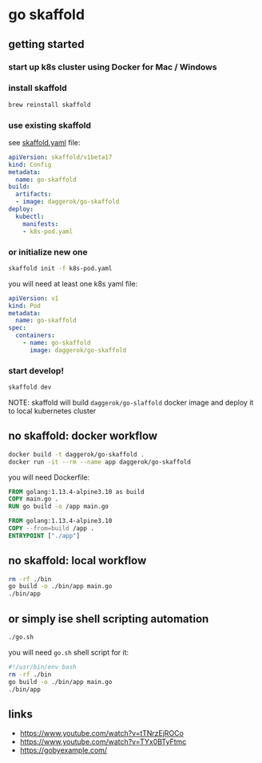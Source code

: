 # go skaffold

## getting started

### start up k8s cluster using Docker for Mac / Windows

### install skaffold

```bash
brew reinstall skaffold
```

### use existing skaffold

see [skaffold.yaml](skaffold.yaml) file:

```yaml
apiVersion: skaffold/v1beta17
kind: Config
metadata:
  name: go-skaffold
build:
  artifacts:
  - image: daggerok/go-skaffold
deploy:
  kubectl:
    manifests:
    - k8s-pod.yaml
```

### or initialize new one

```bash
skaffold init -f k8s-pod.yaml
```

you will need at least one k8s yaml file:

```yaml
apiVersion: v1
kind: Pod
metadata:
  name: go-skaffold
spec:
  containers:
    - name: go-skaffold
      image: daggerok/go-skaffold
```

### start develop!

```bash
skaffold dev
```

NOTE: skaffold will build `daggerok/go-slaffold` docker image and deploy it to local kubernetes cluster

## no skaffold: docker workflow

```bash
docker build -t daggerok/go-skaffold .
docker run -it --rm --name app daggerok/go-skaffold
```

you will need Dockerfile:

```Dockerfile
FROM golang:1.13.4-alpine3.10 as build
COPY main.go .
RUN go build -o /app main.go

FROM golang:1.13.4-alpine3.10
COPY --from=build /app .
ENTRYPOINT ["./app"]
```

## no skaffold: local workflow

```bash
rm -rf ./bin
go build -o ./bin/app main.go
./bin/app
```

## or simply ise shell scripting automation

```bash
./go.sh
```

you will need `go.sh` shell script for it:

```bash
#!/usr/bin/env bash
rm -rf ./bin
go build -o ./bin/app main.go
./bin/app
```

## links

* https://www.youtube.com/watch?v=tTNrzEjROCo
* https://www.youtube.com/watch?v=TYx0BTyFtmc
* https://gobyexample.com/
